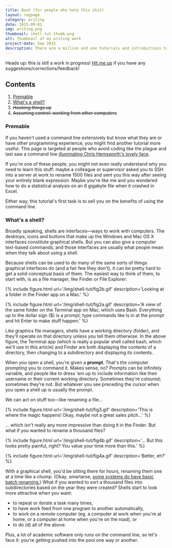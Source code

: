 ```yaml
---
title: Bash (for people who hate this shit)
layout: regpage
category: writing
date: 2015-09-01
img: writing.png
thumbnail: shell-tut-thumb.png
alt: Thumbnail of my writing work
project-date: Sep 2015
description: There are a million and one tutorials and introductions to Bash out there. Here's anotherone, for people who avoid programming and command lines like the plague.
---
```

<div class="alert alert-warning" role="alert" markdown=0>Heads up: this is still a work in progress! <a href="http://twitter.com/rensa_co">Hit me up</a> if you have any suggestions/corrections/feedback!</div>

## Contents
1. [Premable](#preamble)
2. [What's a shell?](#whats-in-a-shell)
3. ~~Hooking things up~~
4. ~~Assuming control: working from other computers~~

### <a name="premable"></a>Premable

If you haven't used a command line extensively but know what they are or have other programming experience, you might find another tutorial more useful. This page is targeted at people who avoid coding like the plague and last saw a command line [illuminating Chris Hemsworth's lovely face](https://www.youtube.com/watch?v=jZ1ZDlLImF8).

If you're one of these people, you might not even really understand why you need to learn this stuff: maybe a colleague or supervisor asked you to SSH into a server at work to rename 1500 files and sent you this way after seeing your entirely blank expression. Maybe you're like me and you wondered how to do a statistical analysis on an 8 gigabyte file when it crashed in Excel.

Either way, this tutorial's first task is to sell you on the benefits of using the command line.

### <a name="whats-in-a-shell"></a>What's a shell?

Broadly speaking, shells are interfaces—ways to work with computers. The desktops, icons and buttons that make up the Windows and Mac OS X interfaces constitute graphical shells. But you can also give a computer text-based commands, and those interfaces are usually what people mean when they talk about using a shell.

Because shells can be used to do many of the same sorts of things graphical interfaces do (and a fair few they don't), it can be pretty hard to get a solid conceptual basis of them. The easiest way to think of them, to start with, is as a file manager, like Finder or File Explorer:

{% include figure.html url='/img/shell-tut/fig2b.gif' description='Looking at a folder in the Finder app on a Mac.' %}

{% include figure.html url='/img/shell-tut/fig2a.gif' description='A view of the same folder on the Terminal app on Mac, which uses Bash. Everything up to the dollar sign ($) is a prompt; type commands like ls in at the prompt and hit Enter to make stuff happen.' %}

Like graphics file managers, shells have a working directory (folder), and they'll operate on that directory unless you tell them otherwise. In the above figure, the Terminal app (which is really a popular shell called bash, which we'll use in this article) and Finder are both displaying the contents of a directory, then changing to a subdirectory and displaying its contents.

When you open a shell, you're given a **prompt**. That's the computer *prompting* you to command it. Makes sense, no? Prompts can be infinitely variable, and people like to dress 'em up to include information like their username or their current working directory. Sometimes they're coloured; sometimes they're not. But whatever you see preceding the cursor when you open a shell up is usually the prompt.

We can act on stuff too—like renaming a file...

{% include figure.html url='/img/shell-tut/fig3.gif' description='This is where the magic happens! Okay, maybe not a great sales pitch...' %}

... which isn't really any more impressive than doing it in the Finder. But what if you wanted to rename a thousand files?

{% include figure.html url='/img/shell-tut/fig4b.gif' description='... But this looks pretty painful, right? You value your time more than this.' %}

{% include figure.html url='/img/shell-tut/fig4a.gif' description='Better, eh?' %}

With a graphical shell, you'd be sitting there for hours, renaming them one at a time like a chump. (Okay, smartarse, [some systems do have basic batch renaming.](https://support.apple.com/kb/PH19067)) What if you wanted to sort a thousand files into subdirectories based on the year they were created? Shells start to look more attractive when you want:

- to repeat or *iterate* a task many times,
- to have work feed from one program to another automatically,
- to work on a remote computer (eg. a computer at work when you're at home, or a computer at home when you're on the road), or
- to do (d) all of the above.

Plus, a lot of academic software only runs on the command line, so let's face it: you're getting pushed into the pool one way or another.
